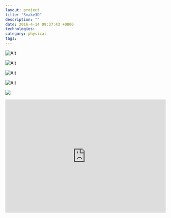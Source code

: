 ```yaml
---
layout: project
title: "Snake3D"
description: ""
date: 2016-4-14 09:37:43 +0800
technologies:
category: physical
tags:
---
```


![Alt]({{site.baseurl}}/img/snake3d/rhinojig.jpg)


![Alt]({{site.baseurl}}/img/snake3d/realjig.jpg)

![Alt]({{site.baseurl}}/img/snake3d/soldering.jpg)

![Alt]({{site.baseurl}}/img/snake3d/glowing.jpg)

![]({{site.baseurl}}/img/snake3d/playing.png)

<iframe src="https://player.vimeo.com/video/282559899" width="100%" height="355" class="mt4 mt5-ns" frameborder="0" webkitallowfullscreen mozallowfullscreen allowfullscreen></iframe>

<br><br><br>
